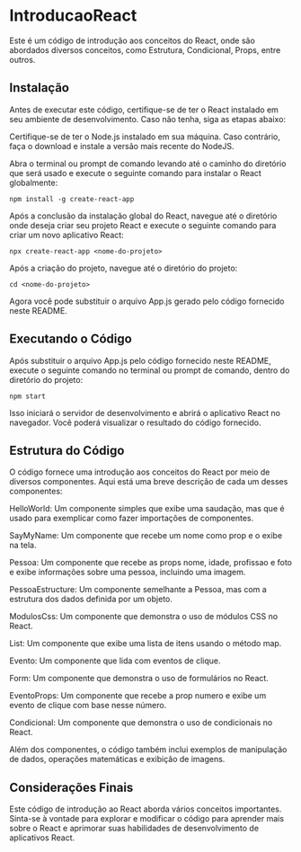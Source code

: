 # IntroducaoReact

Este é um código de introdução aos conceitos do React, onde são abordados diversos conceitos, como Estrutura, Condicional, Props, entre outros.

## Instalação
Antes de executar este código, certifique-se de ter o React instalado em seu ambiente de desenvolvimento. Caso não tenha, siga as etapas abaixo:

Certifique-se de ter o Node.js instalado em sua máquina. Caso contrário, faça o download e instale a versão mais recente do NodeJS.

Abra o terminal ou prompt de comando levando até o caminho do diretório que será usado e execute o seguinte comando para instalar o React globalmente:

```
npm install -g create-react-app
```
Após a conclusão da instalação global do React, navegue até o diretório onde deseja criar seu projeto React e execute o seguinte comando para criar um novo aplicativo React:

```
npx create-react-app <nome-do-projeto>
```
Após a criação do projeto, navegue até o diretório do projeto:

```
cd <nome-do-projeto>
```
Agora você pode substituir o arquivo App.js gerado pelo código fornecido neste README.

## Executando o Código
Após substituir o arquivo App.js pelo código fornecido neste README, execute o seguinte comando no terminal ou prompt de comando, dentro do diretório do projeto:

```
npm start
```

Isso iniciará o servidor de desenvolvimento e abrirá o aplicativo React no navegador. Você poderá visualizar o resultado do código fornecido.

## Estrutura do Código
O código fornece uma introdução aos conceitos do React por meio de diversos componentes. Aqui está uma breve descrição de cada um desses componentes:

HelloWorld: Um componente simples que exibe uma saudação, mas que é usado para exemplicar como fazer importações de componentes.

SayMyName: Um componente que recebe um nome como prop e o exibe na tela.

Pessoa: Um componente que recebe as props nome, idade, profissao e foto e exibe informações sobre uma pessoa, incluindo uma imagem.

PessoaEstructure: Um componente semelhante a Pessoa, mas com a estrutura dos dados definida por um objeto.

ModulosCss: Um componente que demonstra o uso de módulos CSS no React.

List: Um componente que exibe uma lista de itens usando o método map.

Evento: Um componente que lida com eventos de clique.

Form: Um componente que demonstra o uso de formulários no React.

EventoProps: Um componente que recebe a prop numero e exibe um evento de clique com base nesse número.

Condicional: Um componente que demonstra o uso de condicionais no React.

Além dos componentes, o código também inclui exemplos de manipulação de dados, operações matemáticas e exibição de imagens.

## Considerações Finais
Este código de introdução ao React aborda vários conceitos importantes. Sinta-se à vontade para explorar e modificar o código para aprender mais sobre o React e aprimorar suas habilidades de desenvolvimento de aplicativos React.